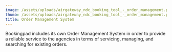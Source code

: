 ```yaml
---
image: /assets/uploads/airgateway_ndc_booking_tool_-_order_management.png
thumb: /assets/uploads/airgateway_ndc_booking_tool_-_order_management.png
title: Order Management System
---
```

Bookingpad includes its own Order Management System in order to provide a reliable service to the agencies in terms of servicing, managing, and searching for existing orders.
